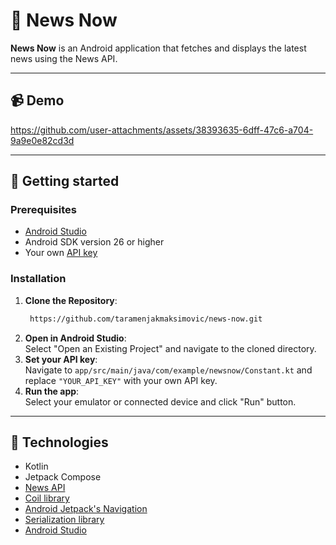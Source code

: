 # 📰 News Now

**News Now** is an Android application that fetches and displays the latest news using the News API.

---

## 📹 Demo




https://github.com/user-attachments/assets/38393635-6dff-47c6-a704-9a9e0e82cd3d









---

## 🚀 Getting started  

### Prerequisites  
- [Android Studio](https://developer.android.com/studio)
- Android SDK version 26 or higher
- Your own [API key](https://newsapi.org/account)

### Installation  

1. **Clone the Repository**:
   ```bash  
    https://github.com/taramenjakmaksimovic/news-now.git
2. **Open in Android Studio**: <br>
Select "Open an Existing Project" and navigate to the cloned directory.
3. **Set your API key**: <br>
Navigate to `app/src/main/java/com/example/newsnow/Constant.kt` and replace `"YOUR_API_KEY"` with your own API key.
4. **Run the app**: <br>
Select your emulator or connected device and click "Run" button.

---

## 👾 Technologies
- Kotlin
- Jetpack Compose
- [News API](https://newsapi.org/)
- [Coil library](https://github.com/coil-kt/coil)
- [Android Jetpack's Navigation](https://developer.android.com/guide/navigation)
- [Serialization library](https://kotlinlang.org/docs/serialization.html)
- [Android Studio](https://developer.android.com/studio)
